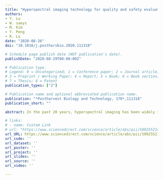 ```yaml
---
title: "Hyperspectral imaging technology for quality and safety evaluation of horticultural products: A review and celebration of the past 20-year progress"
authors: 
- Y. Lu
- W. saeys
- M. Kim
- Y. Peng
- R. Lu
date: "2020-08-26"
doi: "10.1016/j.postharvbio.2020.111318"

# Schedule page publish date (NOT publication's date).
publishDate: "2020-08-29T00:00:00Z"

# Publication type.
# Legend: 0 = Uncategorized; 1 = Conference paper; 2 = Journal article;
# 3 = Preprint / Working Paper; 4 = Report; 5 = Book; 6 = Book section;
# 7 = Thesis; 8 = Patent
publication_types: ["2"]

# Publication name and optional abbreviated publication name.
publication: "*Postharvest Biology and Technology, 170*,111318"
publication_short: ""

abstract: In the past 20 years, hyperspectral imaging has been widely investigated as an emerging, promising technology for evaluating quality and safety of horticultural products. This technology has originated from remote sensing and joins the domains of machine vision and point spectroscopy to provide superior image segmentation for the detection of defects and contaminations, and to map the chemical composition. Thanks to the advancements in instrumentation and data analysis in the past two decades, hyperspectral imaging technology has evolved into a powerful nondestructive inspection tool and the scope of applications in postharvest quality and safety evaluation has expanded tremendously. In this article, different imaging modes (reflectance, transmittance, fluorescence and Raman) and their combinations, and the potential for real-time acquisition of hyperspectral images at industry relevant speeds are first discussed in terms of their advantages and disadvantages. Next reviewed are different data processing/analysis methods and associated steps from data pre-processing over the spectral and spatial domains to the actual model building and performance evaluation. An overview is then given of hyperspectral imaging applications for external quality and defect evaluation, internal quality and maturity assessment, and food safety detection of horticultural products. Finally, a brief discussion is presented on the challenges and opportunities in future development and application of hyperspectral imaging technology in food quality and safety evaluation of horticultural products.

# links:
# - name: Custom Link
# url: "https://www.sciencedirect.com/science/article/abs/pii/S0925521420308905"
url_URL: https://www.sciencedirect.com/science/article/abs/pii/S0925521420308905
url_code: ''
url_dataset: ''
url_poster: ''
url_project: ''
url_slides: ''
url_source: ''
url_video: ''

---
```




